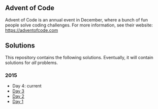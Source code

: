 ## Advent of Code

Advent of Code is an annual event in December, where a bunch of fun people solve coding challenges.
For more information, see their website: https://adventofcode.com

## Solutions

This repository contains the following solutions.
Eventually, it will contain solutions for _all_ problems.

### 2015

* Day 4: current
* [Day 3](<https://github.com/dbarenholz/advent-of-code/blob/main/src/2015/03.hs>)
* [Day 2](<https://github.com/dbarenholz/advent-of-code/blob/main/src/2015/02.hs>)
* [Day 1](<https://github.com/dbarenholz/advent-of-code/blob/main/src/2015/01.hs>)
